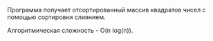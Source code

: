 Программа  получает отсортированный массив квадратов чисел с помощью сортировки слиянием.

Алгоритмическая сложность - O(n log(n)).
